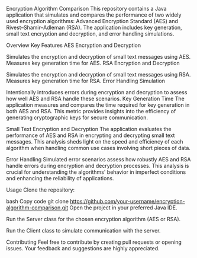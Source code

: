 Encryption Algorithm Comparison
This repository contains a Java application that simulates and compares the performance of two widely used encryption algorithms: Advanced Encryption Standard (AES) and Rivest–Shamir–Adleman (RSA). The application includes key generation, small text encryption and decryption, and error handling simulations.

Overview
Key Features
AES Encryption and Decryption

Simulates the encryption and decryption of small text messages using AES.
Measures key generation time for AES.
RSA Encryption and Decryption

Simulates the encryption and decryption of small text messages using RSA.
Measures key generation time for RSA.
Error Handling Simulation

Intentionally introduces errors during encryption and decryption to assess how well AES and RSA handle these scenarios.
Key Generation Time
The application measures and compares the time required for key generation in both AES and RSA. This metric provides insights into the efficiency of generating cryptographic keys for secure communication.

Small Text Encryption and Decryption
The application evaluates the performance of AES and RSA in encrypting and decrypting small text messages. This analysis sheds light on the speed and efficiency of each algorithm when handling common use cases involving short pieces of data.

Error Handling
Simulated error scenarios assess how robustly AES and RSA handle errors during encryption and decryption processes. This analysis is crucial for understanding the algorithms' behavior in imperfect conditions and enhancing the reliability of applications.

Usage
Clone the repository:

bash
Copy code
git clone https://github.com/your-username/encryption-algorithm-comparison.git
Open the project in your preferred Java IDE.

Run the Server class for the chosen encryption algorithm (AES or RSA).

Run the Client class to simulate communication with the server.

Contributing
Feel free to contribute by creating pull requests or opening issues. Your feedback and suggestions are highly appreciated.
